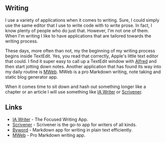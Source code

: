 ## Writing

I use a variety of applications when it comes to writing. Sure, I could simply use the same editor that I use to write code with to write prose. In fact, I know plenty of people who do just that. However, I'm not one of them. When I'm writing I like to have applications that are tailored towards the writing process.  

These days, more often than not, my the beginning of my writing process begins inside TextEdit. Yes, you read that correctly, Apple's little text editor that could. I find it super easy to call up a TextEdit window with [Alfred](https://www.alfredapp.com) and then start jotting down notes. Another application that has found its way into my daily routine is [MWeb](https://www.mweb.im). MWeb is a pro Markdown writing, note taking and static blog generator app.

When it comes time to sit down and hash out something longer like a chapter or an article I will use something like [IA Writer](https://ia.net/writer) or [Scrivener](https://www.literatureandlatte.com).

## Links

- [IA Writer](https://ia.net/writer) - The Focused Writing App.
- [Scrivener](https://www.literatureandlatte.com) - Scrivener is the go-to app for writers of all kinds.
- [Byword](https://bywordapp.com) - Markdown app for writing in plain text efficiently.
- [MWeb](https://www.mweb.im) - Pro Markdown writing app.
